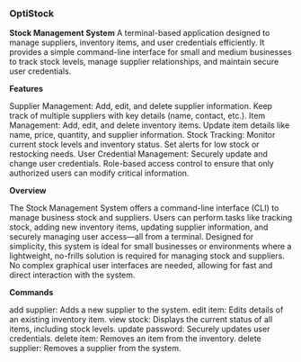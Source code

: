 ### OptiStock

**Stock Management System**
A terminal-based application designed to manage suppliers, inventory items, and user credentials efficiently. It provides a simple command-line interface for small and medium businesses to track stock levels, manage supplier relationships, and maintain secure user credentials.

**Features**

Supplier Management:
Add, edit, and delete supplier information.
Keep track of multiple suppliers with key details (name, contact, etc.).
Item Management:
Add, edit, and delete inventory items.
Update item details like name, price, quantity, and supplier information.
Stock Tracking:
Monitor current stock levels and inventory status.
Set alerts for low stock or restocking needs.
User Credential Management:
Securely update and change user credentials.
Role-based access control to ensure that only authorized users can modify critical information.

**Overview**

The Stock Management System offers a command-line interface (CLI) to manage business stock and suppliers. Users can perform tasks like tracking stock, adding new inventory items, updating supplier information, and securely managing user access—all from a terminal.
Designed for simplicity, this system is ideal for small businesses or environments where a lightweight, no-frills solution is required for managing stock and suppliers. No complex graphical user interfaces are needed, allowing for fast and direct interaction with the system.

**Commands**

add supplier: Adds a new supplier to the system.
edit item: Edits details of an existing inventory item.
view stock: Displays the current status of all items, including stock levels.
update password: Securely updates user credentials.
delete item: Removes an item from the inventory.
delete supplier: Removes a supplier from the system.
